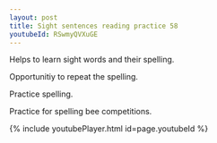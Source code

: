 ```yaml
---
layout: post
title: Sight sentences reading practice 58
youtubeId: RSwmyQVXuGE
---
```

 
 
Helps to learn sight words and their spelling.

Opportunitiy to repeat the spelling. 

Practice spelling. 
 
Practice for spelling bee competitions. 
 
{% include youtubePlayer.html id=page.youtubeId %}
 
 
